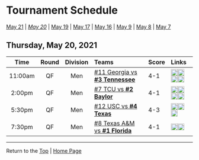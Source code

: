 <a name="top"></a>  

# Tournament Schedule  

[May 21](./05-21.md) &#124; *[May 20](./05-20.md)* &#124; [May 19](./05-19.md) &#124; [May 17](./05-17.md) &#124; [May 16](./05-16.md) &#124; [May 9](./05-09.md) &#124; [May 8](./05-08.md) &#124; [May 7](./05-07.md)  

## Thursday, May 20, 2021  

| **Time** | **Round** | **Division** | **Teams** | **Score** | **Links** |  
| :------: | :-------: | :----------: | :-------- | :-------- | :-------- |  
| 11:00am  | QF        | Men          | [#11 Georgia vs <b>#3 Tennessee</b>](../ncaam/matches/R4_17-24_UGA_vs_TENN.md) | 4-1       | <a href="http://scores.tennisticker.de/usa/ustanc/conf/league/sb.html?tournid=788&clubid=257-255&cn1=Tennessee&cn2=Georgia&ci1=257&ci2=255&lid=82" target="_blank"><img src="https://abs-0.twimg.com/emoji/v2/svg/1f4ca.svg" width="18" height="18" /></a><a href="https://www.ustanationalcampus.com/content/dam/nationalcampus/collegiate/ncaa2021/pdf/MQFTENNUGA.pdf" target="_blank"><img src="https://abs-0.twimg.com/emoji/v2/svg/1f4dd.svg" width="18" height="18" /></a><a href="https://www.ustanationalcampus.com/en/home/news/2021-mens-qf-session-one-photos.html" target="_blank"><img src="https://abs-0.twimg.com/emoji/v2/svg/1f4f7.svg" width="18" height="18" /></a><a href="https://www.ustanationalcampus.com/content/dam/nationalcampus/collegiate/ncaa2021/pdf/MQFTENNUGAQuotes.pdf" target="_blank"><img src="https://abs-0.twimg.com/emoji/v2/svg/1f399.svg" width="18" height="18" /></a> |  
| 2:00pm   | QF        | Men          | [#7 TCU vs <b>#2 Baylor</b>](../ncaam/matches/R4_25-32_TCU_vs_BAY.md) | 4-1       | <a href="http://scores.tennisticker.de/usa/ustanc/conf/league/sb.html?tournid=789&clubid=552-591&cn1=Baylor&cn2=TCU&ci1=552&ci2=591&lid=82" target="_blank"><img src="https://abs-0.twimg.com/emoji/v2/svg/1f4ca.svg" width="18" height="18" /></a><a href="https://www.ustanationalcampus.com/content/dam/nationalcampus/collegiate/ncaa2021/pdf/MQFBAYTCU.pdf" target="_blank"><img src="https://abs-0.twimg.com/emoji/v2/svg/1f4dd.svg" width="18" height="18" /></a><a href="https://www.ustanationalcampus.com/en/home/news/2021-mens-qf-session-one-photos.html" target="_blank"><img src="https://abs-0.twimg.com/emoji/v2/svg/1f4f7.svg" width="18" height="18" /></a><a href="https://www.ustanationalcampus.com/content/dam/nationalcampus/collegiate/ncaa2021/pdf/MQFBAYTCUQuotes.pdf" target="_blank"><img src="https://abs-0.twimg.com/emoji/v2/svg/1f399.svg" width="18" height="18" /></a> |  
| 5:30pm   | QF        | Men          | [#12 USC vs <b>#4 Texas</b>](../ncaam/matches/R4_9-16_USC_vs_TEX.md) | 4-3       | <a href="http://scores.tennisticker.de/usa/ustanc/conf/league/sb.html?tournid=790&clubid=265-299&cn1=Texas&cn2=USC&ci1=265&ci2=299&lid=82" target="_blank"><img src="https://abs-0.twimg.com/emoji/v2/svg/1f4ca.svg" width="18" height="18" /></a><a href="https://www.ustanationalcampus.com/content/dam/nationalcampus/collegiate/ncaa2021/pdf/MQFTEXUSC.pdf" target="_blank"><img src="https://abs-0.twimg.com/emoji/v2/svg/1f4dd.svg" width="18" height="18" /></a><a href="https://www.ustanationalcampus.com/content/dam/nationalcampus/collegiate/ncaa2021/pdf/MQFTEXUSCQuotes.pdf" target="_blank"><img src="https://abs-0.twimg.com/emoji/v2/svg/1f399.svg" width="18" height="18" /></a> |  
| 7:30pm   | QF        | Men          | [#8 Texas A&M vs <b>#1 Florida</b>](../ncaam/matches/R4_1-8_AM_vs_FLA.md) | 4-1       | <a href="http://scores.tennisticker.de/usa/ustanc/conf/league/sb.html?tournid=791&clubid=251-297&cn1=Florida&cn2=Texas%20A%26M&ci1=251&ci2=297&lid=82" target="_blank"><img src="https://abs-0.twimg.com/emoji/v2/svg/1f4ca.svg" width="18" height="18" /></a><a href="https://tennischannel.com/?utm_source=tennis-dot-com&utm_medium=navigation" target="_blank"><img src="https://abs-0.twimg.com/emoji/v2/svg/1f4fa.svg" width="18" height="18" /></a> |  

------

Return to the [Top](#top) &#124; [Home Page](../../index.md)
